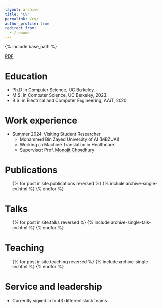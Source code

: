 ```yaml
---
layout: archive
title: "CV"
permalink: /cv/
author_profile: true
redirect_from:
  - /resume
---
```


{% include base_path %}

[PDF](https://drive.google.com/file/d/1x_ZUOYZW3P4X3iSSN552WGnx6UYNRir5/view?usp=sharing)

Education
======
* Ph.D in Computer Science, UC Berkeley.
* M.S. in Computer Science, UC Berkeley, 2023.
* B.S. in Electrical and Computer Engineering, AAiT, 2020.

Work experience
======
* Summer 2024: Visiting Student Researcher
  * Mohammed Bin Zayed University of AI (MBZUAI)
  * Working on Machine Translation in Healthcare.
  * Supervisor: Prof. [Monojit Choudhury](https://mbzuai.ac.ae/study/faculty/monojit-choudhury/)

  

Publications
======
  <ul>{% for post in site.publications reversed %}
    {% include archive-single-cv.html %}
  {% endfor %}</ul>
  
Talks
======
  <ul>{% for post in site.talks reversed %}
    {% include archive-single-talk-cv.html  %}
  {% endfor %}</ul>
  
Teaching
======
  <ul>{% for post in site.teaching reversed %}
    {% include archive-single-cv.html %}
  {% endfor %}</ul>
  
Service and leadership
======
* Currently signed in to 43 different slack teams

